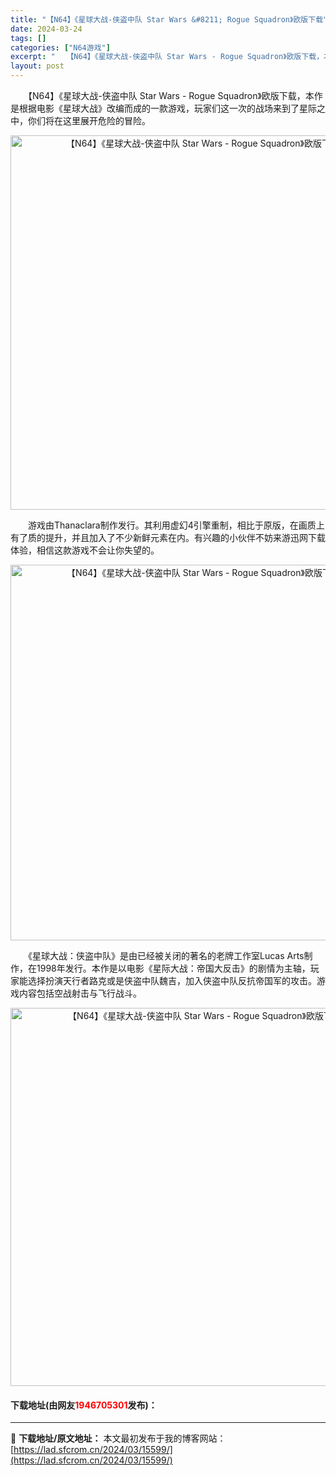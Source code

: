 ```yaml
---
title: "【N64】《星球大战-侠盗中队 Star Wars &#8211; Rogue Squadron》欧版下载"
date: 2024-03-24
tags: []
categories: ["N64游戏"]
excerpt: "　　【N64】《星球大战-侠盗中队 Star Wars - Rogue Squadron》欧版下载，本作是根据电影《星球大战》改编而成的一款游戏，玩家们这一次的战场来到了星际之中，你们将在这里展开危险的冒险。 　　游戏由Thanaclara制作发行。其利用虚幻4引擎重制，相比于原版，在画质上有了质的&hellip;"
layout: post
---
```


 <p>　　【N64】《星球大战-侠盗中队 Star Wars - Rogue Squadron》欧版下载，本作是根据电影《星球大战》改编而成的一款游戏，玩家们这一次的战场来到了星际之中，你们将在这里展开危险的冒险。</p> <p align="center"><img align="" border="0" src="https://lad.sfcrom.cn/wp-content/uploads/2024/03/20240324_660044162e3cd.png" width="599" alt="【N64】《星球大战-侠盗中队 Star Wars - Rogue Squadron》欧版下载" /></p> <p>　　游戏由Thanaclara制作发行。其利用虚幻4引擎重制，相比于原版，在画质上有了质的提升，并且加入了不少新鲜元素在内。有兴趣的小伙伴不妨来游迅网下载体验，相信这款游戏不会让你失望的。</p> <p align="center"><img align="" border="0" src="https://lad.sfcrom.cn/wp-content/uploads/2024/03/20240324_660044179745b.png" width="601" alt="【N64】《星球大战-侠盗中队 Star Wars - Rogue Squadron》欧版下载" /></p> <p>　　《星球大战：侠盗中队》是由已经被关闭的著名的老牌工作室Lucas Arts制作，在1998年发行。本作是以电影《星际大战：帝国大反击》的剧情为主轴，玩家能选择扮演天行者路克或是侠盗中队魏吉，加入侠盗中队反抗帝国军的攻击。游戏内容包括空战射击与飞行战斗。</p> <p align="center"><img align="" border="0" src="https://lad.sfcrom.cn/wp-content/uploads/2024/03/20240324_6600441917af4.png" width="605" alt="【N64】《星球大战-侠盗中队 Star Wars - Rogue Squadron》欧版下载" /></p> <p><h4>下载地址(由网友<font color="red">1946705301</font>发布)：</h4></p> 

---
📖 **下载地址/原文地址：** 本文最初发布于我的博客网站：[https://lad.sfcrom.cn/2024/03/15599/](https://lad.sfcrom.cn/2024/03/15599/)
